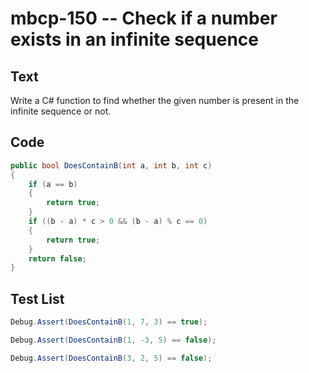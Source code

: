 # mbcp-150 -- Check if a number exists in an infinite sequence

## Text

Write a C# function to find whether the given number is present in the infinite sequence or not.

## Code

```csharp
public bool DoesContainB(int a, int b, int c) 
{ 
    if (a == b) 
    { 
        return true; 
    } 
    if ((b - a) * c > 0 && (b - a) % c == 0) 
    { 
        return true; 
    } 
    return false; 
}
```

## Test List

```csharp
Debug.Assert(DoesContainB(1, 7, 3) == true);
```

```csharp
Debug.Assert(DoesContainB(1, -3, 5) == false);
```

```csharp
Debug.Assert(DoesContainB(3, 2, 5) == false);
```

